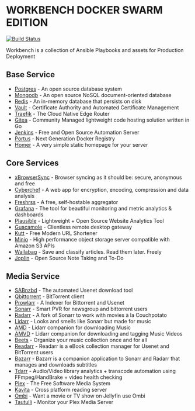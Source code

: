 # WORKBENCH DOCKER SWARM EDITION

[![Build Status](https://ci.authoritah.io/buildStatus/icon?job=Workbench)](https://ci.authoritah.io/job/Workbench/)

Workbench is a collection of Ansible Playbooks and assets for Production Deployment

## Base Service

- [Postgres](https://www.postgresql.org/) - An open source database system
- [Mongodb](https://www.mongodb.com/) - An open source NoSQL document-oriented database
- [Redis](https://redis.io/) - An in-memory database that persists on disk
- [Vault](https://github.com/hashicorp/vault) - Certificate Authority and Automated Certificate Management
- [Traefik](https://containo.us/traefik/) - The Cloud Native Edge Router
- [Gitea](https://gitea.io/en-us/) - Community Managed lightweight code hosting solution written in Go
- [Jenkins](https://jenkins.io/) -  Free and Open Source Automation Server
- [Portus](https://port.us.org/) - Next Generation Docker Registry
- [Homer](https://github.com/bastienwirtz/homer/) - A very simple static homepage for your server

## Core Services

- [xBrowserSync](https://www.xbrowsersync.org/) - Browser syncing as it should be: secure, anonymous and free
- [Cyberchef](https://gchq.github.io/CyberChef/) - A web app for encryption, encoding, compression and data analysis
- [Freshrss](https://freshrss.org/) - A free, self-hostable aggregator
- [Grafana](https://grafana.com/) - The tool for beautiful monitoring and metric analytics & dashboards
- [Plausible](https://plausible.io/) - Lightweight + Open Source Website Analytics Tool
- [Guacamole](https://guacamole.apache.org/) - Clientless remote desktop gateway
- [Kutt](https://kutt.it/) - Free Modern URL Shortener
- [Minio](https://min.io/) - High performance object storage server compatible with Amazon S3 APIs
- [Wallabag](https://wallabag.org/en/) - Save and classify articles. Read them later. Freely
- [Joplin](https://joplinapp.org/) - Open Source Note Taking and To-Do

## Media Service

- [SABnzbd](https://sabnzbd.org/) - The automated Usenet download tool
- [Qbittorrent](https://www.qbittorrent.org/) - BitTorrent client
- [Prowlarr](https://prowlarr.github.io) - A Indexer for Bittorrent and Usenet
- [Sonarr](https://github.com/Sonarr/Sonarr/) - Smart PVR for newsgroup and bittorrent users
- [Radarr](https://github.com/Radarr/Radarr/) - A fork of Sonarr to work with movies à la Couchpotato
- [Lidarr](https://github.com/lidarr/Lidarr/) - Looks and smells like Sonarr but made for music
- [AMD](https://github.com/RandomNinjaAtk/docker-amd) - Lidarr companion for downloading Music
- [AMVD](https://github.com/RandomNinjaAtk/docker-amvd) - Lidarr companion for downloading and tagging Music Videos
- [Beets](https://beets.io/) - Organize your music collection once and for all
- [Readarr](https://github.com/Readarr/Readarr/) - Readarr is a eBook collection manager for Usenet and BitTorrent users
- [Bazarr](https://github.com/morpheus65535/bazarr/) - Bazarr is a companion application to Sonarr and Radarr that manages and downloads subtitles
- [Tdarr](https://github.com/HaveAGitGat/Tdarr/) - Audio/Video library analytics + transcode automation using FFmpeg/HandBrake + video health checking
- [Plex](https://plex.tv) - The Free Software Media System
- [Kavita](https://github.com/Kareadita/Kavita) - Cross platform reading server
- [Ombi](https://ombi.io/) - Want a movie or TV show on Jellyfin use Ombi
- [Tautulli](https://tautulli.com/) - Monitor your Plex Media Server